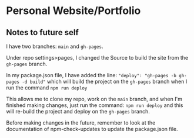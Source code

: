 # Personal Website/Portfolio

## Notes to future self
I have two branches: `main` and `gh-pages`.

Under repo settings>pages, I changed the Source to build the site from the `gh-pages` branch.

In my package.json file, I have added the line:
`"deploy": "gh-pages -b gh-pages -d build"`
which will build the project on the `gh-pages` branch when I run the command
`npm run deploy`

This allows me to clone my repo, work on the `main` branch, and when I'm finished making changes, just run the command:
`npm run deploy`
and this will re-build the project and deploy on the `gh-pages` branch.

Before making changes in the future, remember to look at the documentation of npm-check-updates to update the package.json file.
